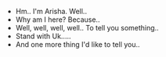 - Hm.. 
I'm Arisha. Well..
- Why am I here? Because..
- Well, well, well, well.. To tell you something..
- Stand with Uk.....
- And one more thing I'd like to tell you..
